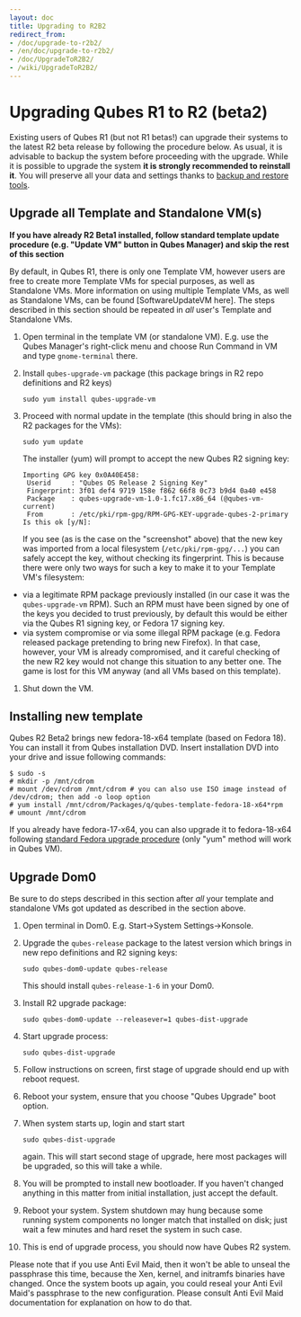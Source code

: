 ```yaml
---
layout: doc
title: Upgrading to R2B2
redirect_from:
- /doc/upgrade-to-r2b2/
- /en/doc/upgrade-to-r2b2/
- /doc/UpgradeToR2B2/
- /wiki/UpgradeToR2B2/
---
```


Upgrading Qubes R1 to R2 (beta2)
================================

Existing users of Qubes R1 (but not R1 betas!) can upgrade their systems to the latest R2 beta release by following the procedure below. As usual, it is advisable to backup the system before proceeding with the upgrade. While it is possible to upgrade the system **it is strongly recommended to reinstall it**. You will preserve all your data and settings thanks to [backup and restore tools](/doc/backup-restore/).

Upgrade all Template and Standalone VM(s)
-----------------------------------------

**If you have already R2 Beta1 installed, follow standard template update procedure (e.g. "Update VM" button in Qubes Manager) and skip the rest of this section**

By default, in Qubes R1, there is only one Template VM, however users are free to create more Template VMs for special purposes, as well as Standalone VMs. More information on using multiple Template VMs, as well as Standalone VMs, can be found [SoftwareUpdateVM here]. The steps described in this section should be repeated in *all* user's Template and Standalone VMs.

1.  Open terminal in the template VM (or standalone VM). E.g. use the Qubes Manager's right-click menu and choose Run Command in VM and type `gnome-terminal` there.
2.  Install `qubes-upgrade-vm` package (this package brings in R2 repo definitions and R2 keys)

    ~~~
    sudo yum install qubes-upgrade-vm
    ~~~

3.  Proceed with normal update in the template (this should bring in also the R2 packages for the VMs):

    ~~~
    sudo yum update
    ~~~

    The installer (yum) will prompt to accept the new Qubes R2 signing key:

    ~~~
    Importing GPG key 0x0A40E458:
     Userid     : "Qubes OS Release 2 Signing Key"
     Fingerprint: 3f01 def4 9719 158e f862 66f8 0c73 b9d4 0a40 e458
     Package    : qubes-upgrade-vm-1.0-1.fc17.x86_64 (@qubes-vm-current)
     From       : /etc/pki/rpm-gpg/RPM-GPG-KEY-upgrade-qubes-2-primary
    Is this ok [y/N]:
    ~~~

    If you see (as is the case on the "screenshot" above) that the new key was imported from a local filesystem (`/etc/pki/rpm-gpg/...`) you can safely accept the key, without checking its fingerprint. This is because there were only two ways for such a key to make it to your Template VM's filesystem:

-   via a legitimate RPM package previously installed (in our case it was the `qubes-upgrade-vm` RPM). Such an RPM must have been signed by one of the keys you decided to trust previously, by default this would be either via the Qubes R1 signing key, or Fedora 17 signing key.
-   via system compromise or via some illegal RPM package (e.g. Fedora released package pretending to bring new Firefox). In that case, however, your VM is already compromised, and it careful checking of the new R2 key would not change this situation to any better one. The game is lost for this VM anyway (and all VMs based on this template).

1.  Shut down the VM.

Installing new template
-----------------------

Qubes R2 Beta2 brings new fedora-18-x64 template (based on Fedora 18). You can install it from Qubes installation DVD. Insert installation DVD into your drive and issue following commands:

~~~
$ sudo -s
# mkdir -p /mnt/cdrom
# mount /dev/cdrom /mnt/cdrom # you can also use ISO image instead of /dev/cdrom; then add -o loop option
# yum install /mnt/cdrom/Packages/q/qubes-template-fedora-18-x64*rpm
# umount /mnt/cdrom
~~~

If you already have fedora-17-x64, you can also upgrade it to fedora-18-x64 following [standard Fedora upgrade procedure](https://fedoraproject.org/wiki/Upgrading_Fedora_using_yum) (only "yum" method will work in Qubes VM).

Upgrade Dom0
------------

Be sure to do steps described in this section after *all* your template and standalone VMs got updated as described in the section above.

1.  Open terminal in Dom0. E.g. Start-\>System Settings-\>Konsole.
2.  Upgrade the `qubes-release` package to the latest version which brings in new repo definitions and R2 signing keys:

    ~~~
    sudo qubes-dom0-update qubes-release
    ~~~

    This should install `qubes-release-1-6` in your Dom0.

3.  Install R2 upgrade package:

    ~~~
    sudo qubes-dom0-update --releasever=1 qubes-dist-upgrade
    ~~~

4.  Start upgrade process:

    ~~~
    sudo qubes-dist-upgrade
    ~~~

5.  Follow instructions on screen, first stage of upgrade should end up with reboot request.
6.  Reboot your system, ensure that you choose "Qubes Upgrade" boot option.
7.  When system starts up, login and start start

    ~~~
    sudo qubes-dist-upgrade
    ~~~

    again. This will start second stage of upgrade, here most packages will be upgraded, so this will take a while.

8.  You will be prompted to install new bootloader. If you haven't changed anything in this matter from initial installation, just accept the default.
9.  Reboot your system. System shutdown may hung because some running system components no longer match that installed on disk; just wait a few minutes and hard reset the system in such case.
10. This is end of upgrade process, you should now have Qubes R2 system.

Please note that if you use Anti Evil Maid, then it won't be able to unseal the passphrase this time, because the Xen, kernel, and initramfs binaries have changed. Once the system boots up again, you could reseal your Anti Evil Maid's passphrase to the new configuration. Please consult Anti Evil Maid documentation for explanation on how to do that.
